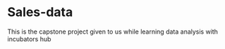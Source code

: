# Sales-data
This is the capstone project given to us while learning data analysis with incubators hub

